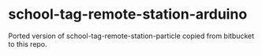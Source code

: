 # school-tag-remote-station-arduino
Ported version of school-tag-remote-station-particle copied from bitbucket to this repo.
